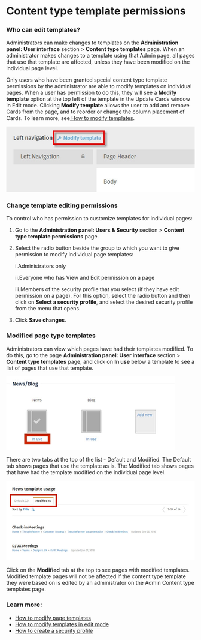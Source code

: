 # Content type template permissions

### Who can edit templates?

Administrators can make changes to templates on the **Administration panel: User interface** section &gt; **Content type templates** page. When an administrator makes changes to a template using that Admin page, all pages that use that template are affected, unless they have been modified on the individual page level.  
  
Only users who have been granted special content type template permissions by the administrator are able to modify templates on individual pages. When a user has permission to do this, they will see a **Modify template** option at the top left of the template in the Update Cards window in Edit mode. Clicking **Modify template** allows the user to add and remove Cards from the page, and to reorder or change the column placement of Cards. To learn more, see[ How to modify templates](../../../using-thoughtfarmer/add-pages-and-sections/modify-templates.md).  


![](../../../.gitbook/assets/2%20%288%29.jpg)

### Change template editing permissions

To control who has permission to customize templates for individual pages:

1. Go to the **Administration panel: Users & Security** section &gt; **Content type template permissions** page.
2. Select the radio button beside the group to which you want to give permission to modify individual page templates:

   i.Administrators only

   ii.Everyone who has View and Edit permission on a page

   iii.Members of the security profile that you select \(if they have edit permission on a page\). For this option, select the radio button and then click on **Select a security profile**, and select the desired security profile from the menu that opens.

3. Click **Save changes**.

### Modified page type templates

Administrators can view which pages have had their templates modified. To do this, go to the page **Administration panel: User interface** section &gt; **Content type templates** page, and click on **In use** below a template to see a list of pages that use that template.  


![](../../../.gitbook/assets/3%20%2821%29.jpg)

There are two tabs at the top of the list - Default and Modified. The Default tab shows pages that use the template as is. The Modified tab shows pages that have had the template modified on the individual page level.

![](../../../.gitbook/assets/4%20%2840%29.jpg)



Click on the **Modified** tab at the top to see pages with modified templates. Modified template pages will not be affected if the content type template they were based on is edited by an administrator on the Admin Content type templates page.

### Learn more:

* [How to modify page templates](create-and-modify-template/)
* [How to modify templates in edit mode](../../../using-thoughtfarmer/add-pages-and-sections/modify-templates.md)
* [How to create a security profile](../../security/security-groups.md)

